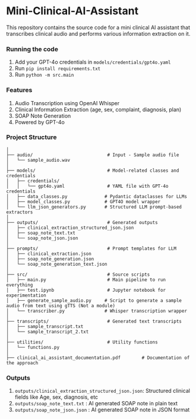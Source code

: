 # Mini-Clinical-AI-Assistant
This repository contains the source code for a mini clinical AI assistant that transcribes clinical audio and performs various information extraction on it. 

### Running the code

1. Add your GPT-4o credentials in ```models/credentials/gpt4o.yaml```
2. Run ```pip install requirements.txt```
3. Run ```python -m src.main```

### Features

1. Audio Transcription using OpenAI Whisper
2. Clinical Information Extraction (age, sex, complaint, diagnosis, plan)
3. SOAP Note Generation
4. Powered by GPT-4o


### Project Structure 

```
│
├── audio/                            # Input - Sample audio file
│   └── sample_audio.wav
│
├── models/                           # Model-related classes and credentials
│   ├── credentials/
│   │   └── gpt4o.yaml                # YAML file with GPT-4o credentials
│   ├── data_classes.py              # Pydantic dataclasses for LLMs
│   ├── model_classes.py             # GPT4O model wrapper
│   └── llm_json_generators.py       # Structured LLM prompt-based extractors
│
├── outputs/                          # Generated outputs
│   ├── clinical_extraction_structured_json.json
│   ├── soap_note_text.txt
│   └── soap_note_json.json
│
├── prompts/                          # Prompt templates for LLM
│   ├── clinical_extraction.json
│   ├── soap_note_generation.json
│   └── soap_note_generation_text.json
│
├── src/                              # Source scripts
│   ├── main.py                       # Main pipeline to run everything
│   ├── test.ipynb                    # Jupyter notebook for experimentation
│   ├── generate_sample_audio.py     # Script to generate a sample audio from text using gTTS (Not a module)
│   └── transcriber.py               # Whisper transcription wrapper
│
├── transcripts/                      # Generated text transcripts
│   ├── sample_transcript.txt
│   └── sample_transcript_2.txt
│
├── utilities/                        # Utility functions
│   └── functions.py
│   
├── clinical_ai_assistant_documentation.pdf        # Documentation of the approach

```

### Outputs

1. ```outputs/clinical_extraction_structured_json.json```: Structured clinical fields like Age, sex, diagnosis, etc
2. ```outputs/soap_note_text.txt``` : AI generated SOAP note in plain text
3. ```outputs/soap_note_json.json``` : AI generated SOAP note in JSON format
